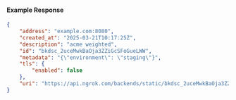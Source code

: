 <!-- Code generated for API Clients. DO NOT EDIT. -->

#### Example Response

```json
{
	"address": "example.com:8080",
	"created_at": "2025-03-21T10:17:25Z",
	"description": "acme weighted",
	"id": "bkdsc_2uceMwkBaOja3ZZiGcSFoGueLWW",
	"metadata": "{\"environment\": \"staging\"}",
	"tls": {
		"enabled": false
	},
	"uri": "https://api.ngrok.com/backends/static/bkdsc_2uceMwkBaOja3ZZiGcSFoGueLWW"
}
```
